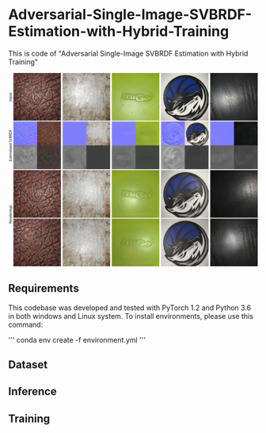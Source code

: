 # Adversarial-Single-Image-SVBRDF-Estimation-with-Hybrid-Training
This is code of "Adversarial Single-Image SVBRDF Estimation with Hybrid Training"

<img src='./misc/representation.jpg'>

## Requirements
This codebase was developed and tested with PyTorch 1.2 and Python 3.6 in both windows and Linux system.
To install environments, please use this command:

'''
conda env create -f environment.yml
'''

## Dataset

## Inference

## Training